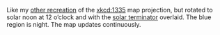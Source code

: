 Like my [other recreation](/mbostock/9231621) of the [xkcd:1335](http://xkcd.com/1335/) map projection, but rotated to solar noon at 12 o’clock and with the [solar terminator](/mbostock/4597134) overlaid. The blue region is night. The map updates continuously.
